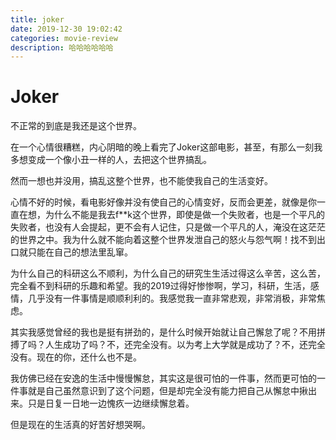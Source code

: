 ```yaml
---
title: joker
date: 2019-12-30 19:02:42
categories: movie-review
description: 哈哈哈哈哈哈
---
```


# Joker

不正常的到底是我还是这个世界。

<!--more-->

在一个心情很糟糕，内心阴暗的晚上看完了Joker这部电影，甚至，有那么一刻我多想变成一个像小丑一样的人，去把这个世界搞乱。

然而一想也并没用，搞乱这整个世界，也不能使我自己的生活变好。

心情不好的时候，看电影好像并没有使自己的心情变好，反而会更差，就像是你一直在想，为什么不能是我去f**k这个世界，即使是做一个失败者，也是一个平凡的失败者，也没有人会提起，更不会有人记住，只是做一个平凡的人，淹没在这茫茫的世界之中。我为什么就不能向着这整个世界发泄自己的怒火与怨气啊！找不到出口就只能在自己的想法里乱窜。

为什么自己的科研这么不顺利，为什么自己的研究生生活过得这么辛苦，这么苦，完全看不到科研的乐趣和希望。我的2019过得好惨惨啊，学习，科研，生活，感情，几乎没有一件事情是顺顺利利的。我感觉我一直非常悲观，非常消极，非常焦虑。

其实我感觉曾经的我也是挺有拼劲的，是什么时候开始就让自己懈怠了呢？不用拼搏了吗？人生成功了吗？不，还完全没有。以为考上大学就是成功了？不，还完全没有。现在的你，还什么也不是。

我仿佛已经在安逸的生活中慢慢懈怠，其实这是很可怕的一件事，然而更可怕的一件事就是自己虽然意识到了这个问题，但是却完全没有能力把自己从懈怠中揪出来。只是日复一日地一边愧疚一边继续懈怠着。

但是现在的生活真的好苦好想哭啊。



